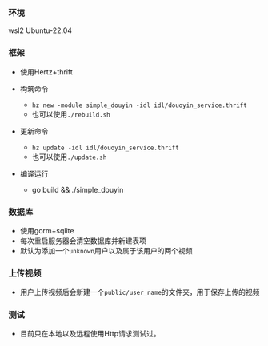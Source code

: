 ### 环境
wsl2 Ubuntu-22.04

### 框架
* 使用Hertz+thrift
* 构筑命令
    * `hz new -module simple_douyin -idl idl/douoyin_service.thrift`
    * 也可以使用`./rebuild.sh`
* 更新命令
    * `hz update -idl idl/douoyin_service.thrift`
    * 也可以使用`./update.sh`

* 编译运行
    * go build && ./simple_douyin

### 数据库
* 使用gorm+sqlite
* 每次重启服务器会清空数据库并新建表项
* 默认为添加一个`unknown`用户以及属于该用户的两个视频

### 上传视频
* 用户上传视频后会新建一个`public/user_name`的文件夹，用于保存上传的视频

### 测试
* 目前只在本地以及远程使用Http请求测试过。